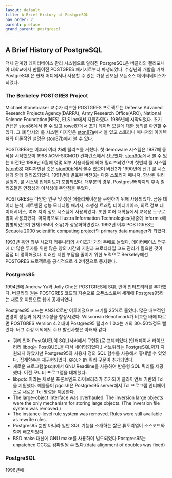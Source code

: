 ```yaml
---
layout: default
title: A Brief History of PostgreSQL
nav_order: 2
parent: preface
grand_parent: postgresql
---
```


## A Brief History of PostgreSQL

객체 관계형 데이터베이스 관리 시스템으로 알려진 PostgreSQL은 버클리의 캘리포니아 대학교에서 만들어진 POSTGRES 패키지로부터 파생되었다. 수십년의 개발을 거쳐 PostgreSQL은 현재 어디에서나 사용할 수 있는 가장 진보된 오픈소스 데이터베이스가 되었다.

### The Berkeley POSTGRES Project

Michael Stonebraker 교수가 리드한 POSTGRES 프로젝트는 Defense Advaned Research Projects Agency(DARPA), Army Research Office(ARO), National Science Foundation(NFS), ELS Inc에서 지원하였다. 1986년에 시작되었다. 초기 컨셉은 [ston86](https://www.postgresql.org/docs/16/history.html#:~:text=were%20presented%20in-,%5Bston86%5D,-%2C%20and%20the%20definition)에서 볼 수 있고 [rowe87](https://www.postgresql.org/docs/16/history.html#:~:text=model%20appeared%20in-,%5Browe87%5D,-.%20The%20design%20of)에서 초기 데이터 모델에 대한 정의를 확인할 수 있다. 그 떄 당시의 룰 시스템 디자인은 [ston87a](https://www.postgresql.org/docs/16/history.html#:~:text=first%20rule%20system%20(-,%5Bston89%5D,-)%2C%20the%20rule%20system)에서 볼 있고 스토리니 매니저의 아키텍쳐와 이론적인 설명은 [ston87b](https://www.postgresql.org/docs/16/biblio.html#STON87B)에서 볼 수 있다.

POSTGRES는 이후러 여라 차례 릴리즈를 거쳤다. 첫 demoware 시스템은 1987에 동작을 시작했으며 1998 ACM-SIGMOD 컨퍼런스에서 선보였다. [ston90a](https://www.postgresql.org/docs/16/history.html#:~:text=1%2C%20described%20in-,%5Bston90a%5D,-%2C%20was%20released%20to)에서 볼 수 있는 버전1은 1989년 6월에 몇몇 외부 사용자들에 의해 릴리즈되었으며 첫번쨰 룰 시스템([ston98](https://www.postgresql.org/docs/16/history.html#:~:text=first%20rule%20system%20(-,%5Bston89%5D,-)%2C%20the%20rule%20system)) 재디자인된 것은 [ston90b](https://www.postgresql.org/docs/16/history.html#:~:text=system%20was%20redesigned%20(-,%5Bston90b%5D,-)%2C%20and%20Version%202)에서 볼수 있으며 버전2가 1990년에 신규 룰 시스템과 함께 릴리즈되었다. 1991년에 발표된 버전3는 다중 스토리지 매니저, 향상된 쿼리 실행기, 룰 시스템 업데이트가 포함되었다. 대부분의 경우, Postgres95까지의 후속 릴리즈들은 안정성과 이식성에 주안점을 두었다.

POSTGRES는 다양한 연구 및 생산 애플리케이션을 구현하기 위해 사용되었다. 금융 데이터 분석, 제트엔진 성능 모니터링 패키지, 소행성 트래킹 데이터베이스, 의료 정보 데이터베이스, 여러 지리 정보 시스템에 사용되었다. 또한 여러 대학들에서 교육용 도구로 많이 사용되었다. 마지막으로 Illustra Information Technologies(나중에 Informix에 합병되었으며 현재 IBM이 소유)가 상용화하였었다. 1992년 이후 POSTGRES는 [Sequoia 2000 scientific computing project](https://www.postgresql.org/docs/16/history.html#:~:text=Sequoia%202000%20scientific%20computing%20project)의 primary data manager가 되었다.

1993년 동안 외부 사요자 커뮤니티의 사이즈가 거의 두배로 늘었다. 데이터베이스 연구에 더 많은 투자를 위한 많은 양의 시간과 지원과 프로타타입 코드 관리가 필요한 것이 점점 더 명확해졌다. 이러한 지원 부담을 줄이기 위한 노력으로 Berkeley에선 POSTGRES 프로젝트를 공식적으로 4.2버전으로 중지했다.

### Postgres95

1994년에 Andrew Yu와 Jolly Che은 POSTGRES에 SQL 언어 인터프리터를 추가했다. 버클리의 원본 POSTGRES 코드의 자손으로 오픈소스로써 세계에 Postgres95라는 새로운 이름으로 웹에 공개되었다.

Postgres95 코드는 ANSI C로만 이루어졌으며 크기를 25%로 줄였다. 많은 내부적인 변경이 성능과 유지보수성을 향상시켰다. Wisconsin Benchmark가 비교한 바에 따르면 POSTGRES Version 4.2 대비 Postgres95 릴리즈 1.0.x는 거의 30~50%정도 빨랐다. 버그 수정 이외에도 주요 발전사항은 아래와 같다.

* 쿼리 언어 PostQUEL이 SQL(서버에서 구현된)로 교체되었다.(인터페이서 라이브러리 libpq는 PostQUEL을 따서 네이밍되었다.) 서브쿼리는 PostgreSQL까지 지원되지 않았지만 Postgres95와 사용자 정의 SQL 함수를 사용해서 흉내낼 수 있었다. 집계함수는 재구현되었다. `GROUP BY` 쿼리 구문이 추가되었다.
* 새로운 프로그램(psql)에서 GNU Readline을 사용하여 반응형 SQL 쿼리를 제공했다. 이전 모니터 프로그램을 대체했다.
* libpqtcl이라는 새로운 프론트엔드 라이브러리가 추가되어 클라이언트 기반의 Tcl을 지원했다. 예를들어 pgclsh은 Postgres95 server에서 Tcl 프로그램 인터페이스로 새로운 Tcl 명렁을 제공한다.
* The large-object interface was overhauled. The inversion large objects were the only mechanism for storing large objects. (The inversion file system was removed.)
* The instance-level rule system was removed. Rules were still available as rewrite rules.
* Postgres95 뿐만 아니라 일반 SQL 기능을 소개하는 짧은 튜토리얼이 소스코드와 함께 배포되었다.
* BSD make 대신에 GNU make를 사용하여 빌드되었다.Postgres95는 unpatched GCC로 컴파일될 수 있다.(data alignment of doubles was fixed)

### PostgreSQL

1996년에 